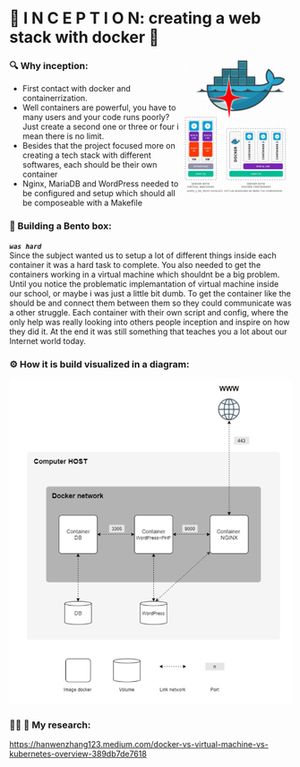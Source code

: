 # 🐋 <b>I N C E P T I O N</b>: creating a web stack with docker 🐋

<img src="readme/sidepic.png" align="right" width="40%">

### 🔍 Why inception:
- First contact with docker and containerrization.
- Well containers are powerful, you have to many users and your code runs poorly? Just create a second one or three or four i mean there is no limit.
- Besides that the project focused more on creating a tech stack with different softwares, each should be their own container
- Nginx, MariaDB and WordPress needed to be configured and setup which should all be composeable with a Makefile

### 🍱 Building a Bento box:
<b><i>`was hard`</b></i><br>
Since the subject wanted us to setup a lot of different things inside each container it was a hard task to complete. You also needed to get the containers working in a virtual machine which shouldnt be a big problem. Until you notice the problematic implemantation of virtual machine inside our school, or maybe i was just a little bit dumb. To get the container like the should be and connect them between them so they could communicate was a other struggle. Each container with their own script and config, where the only help was really looking into others people inception and inspire on how they did it.
At the end it was still something that teaches you a lot about our Internet world today.

### ⚙️ How it is build visualized in a diagram:
<img src="readme/diagram.PNG">

### 🧪📰 🧐 My research:
https://hanwenzhang123.medium.com/docker-vs-virtual-machine-vs-kubernetes-overview-389db7de7618